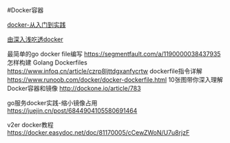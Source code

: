 #Docker容器

[docker-从入门到实践](https://yeasy.gitbook.io/docker_practice/)

[由深入浅吃透docker](https://kaiwu.lagou.com/course/courseInfo.htm?courseId=455#/detail/pc?id=4597)


最简单的go docker file编写
	https://segmentfault.com/a/1190000038437935
怎样构建 Golang Dockerfiles
	https://www.infoq.cn/article/czrp8ljttdgxanfycrtw
dockerfile指令详解
	https://www.runoob.com/docker/docker-dockerfile.html
10张图带你深入理解Docker容器和镜像
	http://dockone.io/article/783

go服务docker实践-缩小镜像占用
	https://juejin.cn/post/6844904105580691464

v2er docker教程 https://docker.easydoc.net/doc/81170005/cCewZWoN/U7u8rjzF
